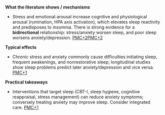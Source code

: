 **What the literature shows / mechanisms**

- Stress and emotional arousal increase cognitive and physiological arousal (rumination, HPA axis activation), which elevates sleep reactivity and predisposes to insomnia. There is strong evidence for a **bidirectional** relationship: stress/anxiety worsen sleep, and poor sleep worsens anxiety/depression. [PMC+2PMC+2](https://pmc.ncbi.nlm.nih.gov/articles/PMC7045300/?utm_source=chatgpt.com)
    
**Typical effects**

- Chronic stress and anxiety commonly cause difficulties initiating sleep, frequent awakenings, and nonrestorative sleep; longitudinal studies show sleep problems predict later anxiety/depression and vice versa. [PMC+1](https://pmc.ncbi.nlm.nih.gov/articles/PMC6545794/?utm_source=chatgpt.com)
    

**Practical takeaways**

- Interventions that target sleep (CBT-I, sleep hygiene, cognitive reappraisal, stress management) can reduce anxiety symptoms; conversely treating anxiety may improve sleep. Consider integrated care. [PMC+1](https://pmc.ncbi.nlm.nih.gov/articles/PMC7369215/?utm_source=chatgpt.com)